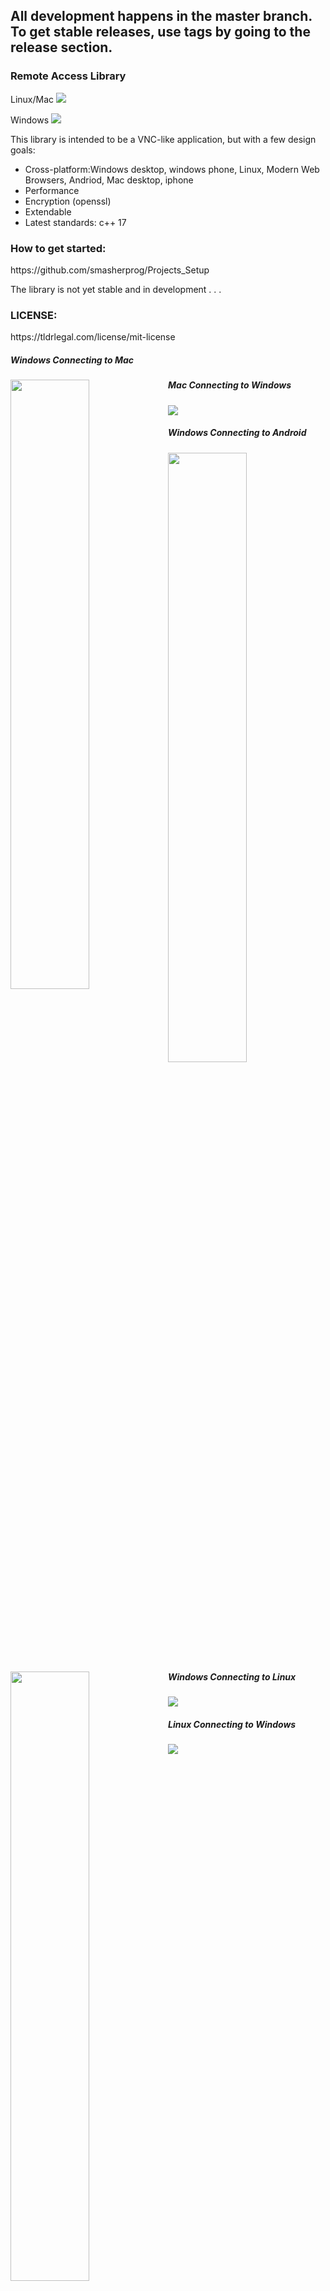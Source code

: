 <h2>All development happens in the master branch. To get stable releases, use tags by going to the release section.</h2>

<h3>Remote Access Library</h3>
<p>Linux/Mac <img src="https://travis-ci.org/smasherprog/Remote_Access_Library.svg?branch=master"/><p>
<p>Windows <img src="https://ci.appveyor.com/api/projects/status/vmascb1xd2ogy8af"/><p>

<p>This library is intended to be a VNC-like application, but with a few design goals:
<ul>
<li>
Cross-platform:Windows desktop, windows phone, Linux, Modern Web Browsers, Andriod, Mac desktop, iphone
</li>
<li>
Performance 
</li>
<li>
Encryption (openssl)
</li>
<li>
Extendable 
</li>
<li>
Latest standards: c++ 17 
</li>
</ul>
<h3>How to get started:</h3>
<p>https://github.com/smasherprog/Projects_Setup</p>
<p>The library is not yet stable and in development . . . </p>


<h3>LICENSE:</h3>
<p>https://tldrlegal.com/license/mit-license</p>
<p>
<h5>Windows Connecting to Mac</h5>
<img style="width:50%;float:left;" src="https://raw.githubusercontent.com/smasherprog/Remote_Access_Library/master/Content/Windows_Mac.PNG" target="_blank"/></p>
<p>
<h5>Mac Connecting to Windows</h5>
<img src="https://raw.githubusercontent.com/smasherprog/Remote_Access_Library/master/Content/Mac_Windows.PNG" target="_blank"/>
</p>

<p>
<h5>Windows Connecting to Android</h5>
<img style="width:50%;float:left;" src="https://raw.githubusercontent.com/smasherprog/Remote_Access_Library/master/Content/Android.PNG" target="_blank"/>
<img style="width:50%;float:left;" src="https://raw.githubusercontent.com/smasherprog/Remote_Access_Library/master/Content/android2.PNG" target="_blank"/>
</p>
<p>
<h5>Windows Connecting to Linux</h5>
<img src="https://raw.githubusercontent.com/smasherprog/Remote_Access_Library/master/Content/Windows_to_Linux.png" target="_blank"/>
</p>
<p>
<h5>Linux Connecting to Windows</h5>
<img src="https://raw.githubusercontent.com/smasherprog/Remote_Access_Library/master/Content/linux_to_windows.png" target="_blank"/>
</p>

